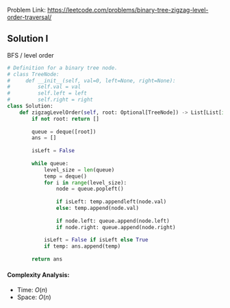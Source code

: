 Problem Link: https://leetcode.com/problems/binary-tree-zigzag-level-order-traversal/

## Solution I
BFS / level order

```python
# Definition for a binary tree node.
# class TreeNode:
#     def __init__(self, val=0, left=None, right=None):
#         self.val = val
#         self.left = left
#         self.right = right
class Solution:
    def zigzagLevelOrder(self, root: Optional[TreeNode]) -> List[List[int]]:
        if not root: return []
        
        queue = deque([root])
        ans = []
        
        isLeft = False
        
        while queue:
            level_size = len(queue)
            temp = deque()
            for i in range(level_size):
                node = queue.popleft()
                
                if isLeft: temp.appendleft(node.val)
                else: temp.append(node.val)
                    
                if node.left: queue.append(node.left)
                if node.right: queue.append(node.right)
                
            isLeft = False if isLeft else True
            if temp: ans.append(temp)
                
        return ans
```

#### Complexity Analysis:
- Time: $O(n)$
- Space: $O(n)$